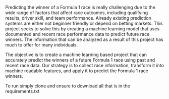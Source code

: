 Predicting the winner of a Formula 1 race is really challenging due to the wide range of factors that affect race outcomes, including qualifying results, driver skill, and team performance. Already existing prediction systems are either not beginner friendly or depend on betting markets. This project seeks to solve this by creating a machine learning model that uses documented and recent race performance data to predict future race winners. The information that can be analyzed as a result of this project has much to offer for many individuals.

The objective is to create a machine learning based project that can accurately predict the winners of a future Formula 1 race using past and recent race data. Our strategy is to collect race information, transform it into machine readable features, and apply it to predict the Formula 1 race winners.

To run simply clone and ensure to download all that is in the requirements.txt
